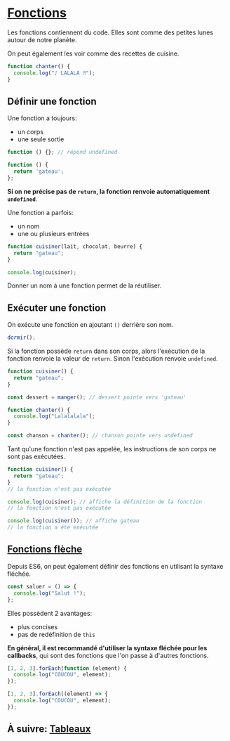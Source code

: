 # [Fonctions](https://developer.mozilla.org/fr/docs/Web/JavaScript/Guide/Fonctions)

Les fonctions contiennent du code. Elles sont comme des petites lunes autour de
notre planète.

On peut également les voir comme des recettes de cuisine.

```js
function chanter() {
  console.log("♪ LALALA ♬");
}
```

## Définir une fonction

Une fonction a toujours:

- un corps
- une seule sortie

```js
function () {}; // répond undefined

function () {
  return 'gateau';
};
```

**Si on ne précise pas de `return`, la fonction renvoie automatiquement
`undefined`**.

Une fonction a parfois:

- un nom
- une ou plusieurs entrées

```js
function cuisiner(lait, chocolat, beurre) {
  return "gateau";
}

console.log(cuisiner);
```

Donner un nom à une fonction permet de la réutiliser.

## Exécuter une fonction

On exécute une fonction en ajoutant `()` derrière son nom.

```js
dormir();
```

Si la fonction possède `return` dans son corps, alors l'exécution de la fonction
renvoie la valeur de `return`. Sinon l'exécution renvoie `undefined`.

```js
function cuisiner() {
  return "gateau";
}

const dessert = manger(); // dessert pointe vers 'gateau'

function chanter() {
  console.log("Lalalalala");
}

const chanson = chanter(); // chanson pointe vers undefined
```

Tant qu'une fonction n'est pas appelée, les instructions de son corps ne sont
pas exécutées.

```js
function cuisiner() {
  return "gateau";
}
// la fonction n'est pas exécutée

console.log(cuisiner); // affiche la définition de la fonction
// la fonction n'est pas exécutée

console.log(cuisiner()); // affiche gateau
// la fonction a été exécutée
```

## [Fonctions flèche](https://developer.mozilla.org/fr/docs/Web/JavaScript/Reference/Fonctions/Fonctions_fl%C3%A9ch%C3%A9es)

Depuis ES6, on peut également définir des fonctions en utilisant la syntaxe
fléchée.

```js
const saluer = () => {
  console.log("Salut !");
};
```

Elles possèdent 2 avantages:

- plus concises
- pas de redéfinition de `this`

**En général, il est recommandé d'utiliser la syntaxe fléchée pour les
callbacks**, qui sont des fonctions que l'on passe à d'autres fonctions.

```js
[1, 2, 3].forEach(function (element) {
  console.log("COUCOU", element);
});

[1, 2, 3].forEach((element) => {
  console.log("COUCOU", element);
});
```

## À suivre: [Tableaux](./2-4_arrays.md)
